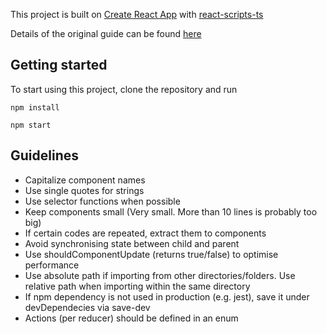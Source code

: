 This project is built on [Create React App](https://github.com/facebookincubator/create-react-app) with [react-scripts-ts](https://www.npmjs.com/package/react-scripts-ts)

Details of the original guide can be found [here](https://github.com/wmonk/create-react-app-typescript/blob/master/template/README.md)

## Getting started
To start using this project, clone the repository and run

`npm install`

`npm start`

## Guidelines
- Capitalize component names
- Use single quotes for strings
- Use selector functions when possible
- Keep components small (Very small. More than 10 lines is probably too big)
- If certain codes are repeated, extract them to components
- Avoid synchronising state between child and parent
- Use shouldComponentUpdate (returns true/false) to optimise performance
- Use absolute path if importing from other directories/folders. Use relative path when importing within the same directory
- If npm dependency is not used in production (e.g. jest), save it under devDependecies via save-dev
- Actions (per reducer) should be defined in an enum